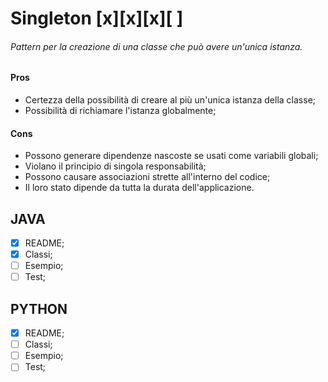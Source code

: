 # Singleton [x][x][x][ ]
###### Pattern per la creazione di una classe che può avere un'unica istanza.

#### Pros
- Certezza della possibilità di creare al più un'unica istanza della classe;
- Possibilità di richiamare l'istanza globalmente;

#### Cons
- Possono generare dipendenze nascoste se usati come variabili globali;
- Violano il principio di singola responsabilità;
- Possono causare associazioni strette all'interno del codice;
- Il loro stato dipende da tutta la durata dell'applicazione.

## JAVA
- [x] README;
- [x] Classi;
- [ ] Esempio;
- [ ] Test;

## PYTHON
- [x] README;
- [ ] Classi;
- [ ] Esempio;
- [ ] Test;
